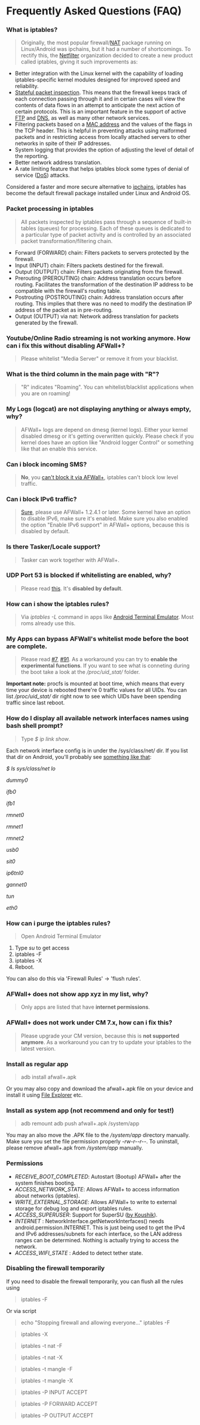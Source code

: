 # Frequently Asked Questions (FAQ)

### What is iptables?
> Originally, the most popular firewall/[NAT](http://en.wikipedia.org/wiki/Network_address_translation) package running on Linux/Android was ipchains, but it had a number of shortcomings. To rectify this, the [Netfilter](http://en.wikipedia.org/wiki/Netfilter) organization decided to create a new product called iptables, giving it such improvements as:

* Better integration with the Linux kernel with the capability of loading iptables-specific kernel modules designed for improved speed and reliability.
* [Stateful packet inspection](http://en.wikipedia.org/wiki/Stateful_packet_inspection). This means that the firewall keeps track of each connection passing through it and in certain cases will view the contents of data flows in an attempt to anticipate the next action of certain protocols. This is an important feature in the support of active [FTP](http://en.wikipedia.org/wiki/FTP) and [DNS](http://en.wikipedia.org/wiki/Domain_Name_System), as well as many other network services.
* Filtering packets based on a [MAC address](http://en.wikipedia.org/wiki/MAC_address) and the values of the flags in the TCP header. This is helpful in preventing attacks using malformed packets and in restricting access from locally attached servers to other networks in spite of their IP addresses.
* System logging that provides the option of adjusting the level of detail of the reporting.
* Better network address translation.
* A rate limiting feature that helps iptables block some types of denial of service ([DoS](http://en.wikipedia.org/wiki/Denial-of-service_attack)) attacks. 

Considered a faster and more secure alternative to [ipchains](http://en.wikipedia.org/wiki/Ipchains), iptables has become the default firewall package installed under Linux and Android OS.

### Packet processing in iptables
> All packets inspected by iptables pass through a sequence of built-in tables (queues) for processing. Each of these queues is dedicated to a particular type of packet activity and is controlled by an associated packet transformation/filtering chain.

* Forward (FORWARD) chain: Filters packets to servers protected by the firewall.
* Input (INPUT) chain: Filters packets destined for the firewall.
* Output (OUTPUT) chain: Filters packets originating from the firewall. 
* Prerouting (PREROUTING) chain: Address translation occurs before routing. Facilitates the transformation of the destination IP address to be compatible with the firewall's routing table.
* Postrouting (POSTROUTING) chain: Address translation occurs after routing. This implies that there was no need to modify the destination IP address of the packet as in pre-routing.
* Output (OUTPUT) via nat: Network address translation for packets generated by the firewall.

### Youtube/Online Radio streaming is not working anymore. How can i fix this without disabling AFWall+? 
> Please whitelist "Media Server" or remove it from your blacklist.
         
### What is the third column in the main page with "R"?  
> "R" indicates "Roaming". You can whitelist/blacklist applications when you are on roaming! 
         
### My Logs (logcat) are not displaying anything or always empty, why? 
> AFWall+ logs are depend on dmesg (kernel logs). Either your kernel disabled dmesg or it's getting overwritten quickly. Please check if you kernel does have an option like "Android logger Control" or something like that an enable this service.
         
### Can i block incoming SMS?
> **No**, you [can't block it via AFWall+](https://github.com/ukanth/afwall/issues/111), iptables can't block low level traffic.

### Can i block IPv6 traffic?
> [Sure](https://github.com/ukanth/afwall/issues/108), please use AFWall+ 1.2.4.1 or later. Some kernel have an option to disable IPv6, make sure it's enabled. Make sure you also enabled the option "Enable IPv6 support" in AFWall+ options, because this is disabled by default.

### Is there Tasker/Locale support?
> Tasker can work together with AFWall+.

### UDP Port 53 is blocked if whitelisting are enabled, why?
> Please read [this](https://github.com/ukanth/afwall/issues/18). It's **disabled by default**.

### How can i show the iptables rules?
> Via  _iptables -L_ command in apps like [Android Terminal Emulator](https://play.google.com/store/apps/developer?id=Jack+Palevich). Most roms already use this. 

### My Apps can bypass AFWall's whitelist mode before the boot are complete.
> Please read [#7](https://github.com/ukanth/afwall/issues/7), [#91](https://github.com/ukanth/afwall/issues/91). As a workaround you can try to **enable the experimental functions**.
If you want to see what is conneting during the boot take a look at the _/proc/uid_stat/_ folder.

**Important note:** procfs is mounted at boot time, which means that every time your device is rebooted  there're 0 traffic values for all UIDs. You can list _/proc/uid_stat/_ dir right now to see which UIDs have been spending traffic since last reboot.

### How do I display all available network interfaces names using bash shell prompt?
> Type _$ ip link show_.

Each network interface config is in under the /sys/class/net/ dir. If you list that dir on Android, you'll probably see [something like that](http://developer.android.com/reference/android/net/TrafficStats.html):

_$ ls sys/class/net_
_lo_

_dummy0_

_ifb0_

_ifb1_

_rmnet0_

_rmnet1_

_rmnet2_

_usb0_

_sit0_

_ip6tnl0_

_gannet0_

_tun_

_eth0_


### How can i purge the iptables rules?
> Open Android Terminal Emulator 
  1. Type _su_ to get access 
  2. iptables -F
  3. iptables -X
  4. Reboot.

You can also do this via 'Firewall Rules' -> 'flush rules'. 

### AFWall+ does not show app xyz in my list, why?
> Only apps are listed that have **internet permissions**. 

### AFWall+ does not work under CM 7.x, how can i fix this?
> Please upgrade your CM version, because this is **not supported anymore**. As a workaround you can try to update your iptables to the latest version.

### Install as regular app
> adb install afwall+.apk

Or you may also copy and download the afwall+.apk file on your device and install it using [File Explorer](https://play.google.com/store/apps/developer?id=ES+APP+Group) etc.

### Install as system app (**not recommend and only for test!**)
> adb remount
> adb push afwall+.apk /system/app

You may an also move the .APK file to the _/system/app_ directory manually. Make sure you set the file permission properly _-rw-r--r--_. To uninstall, please remove afwall+.apk from _/system/app_ manually.

### Permissions
* _RECEIVE_BOOT_COMPLETED_: Autostart (Bootup) AFWall+ after the system finishes booting.
* _ACCESS_NETWORK_STATE_: Allows AFWall+ to access information about networks (iptables).
* _WRITE_EXTERNAL_STORAGE_: Allows AFWall+ to write to external storage for debug log and export iptables rules.
* _ACCESS_SUPERUSER_: Support for SuperSU ([by Koushik](http://www.androidpolice.com/2013/02/25/koush-releases-free-open-source-superuser-app-with-support-for-multi-user-tablet-ui-x86arm-pin-and-effort-for-apps-to-declare-root-permission/)).
* _INTERNET_ : NetworkInterface.getNetworkInterfaces() needs android.permission.INTERNET. This is just being used to get the IPv4 and IPv6 addresses/subnets for each interface, so the LAN address ranges can be determined. Nothing is actually trying to access the network.
* _ACCESS_WIFI_STATE_ : Added to detect tether state.

### Disabling the firewall temporarily
If you need to disable the firewall temporarily, you can flush all the rules using
> iptables -F

Or via script
> echo "Stopping firewall and allowing everyone..."
> iptables -F

> iptables -X

> iptables -t nat -F

> iptables -t nat -X

> iptables -t mangle -F

> iptables -t mangle -X

> iptables -P INPUT ACCEPT

> iptables -P FORWARD ACCEPT

> iptables -P OUTPUT ACCEPT